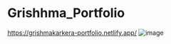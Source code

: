 # Grishhma_Portfolio
https://grishmakarkera-portfolio.netlify.app/
![image](https://github.com/Grishhma/Grishhma_Portfolio/assets/114699805/974494bb-227b-4697-a2e3-a1cd16cf451b)

